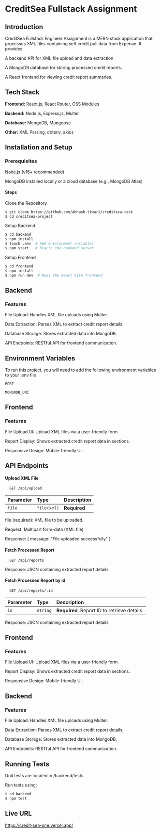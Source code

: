 
# CreditSea Fullstack Assignment

## Introduction

CreditSea Fullstack Engineer Assignment is a MERN stack application that processes XML files containing soft credit pull data from Experian. It provides:

A backend API for XML file upload and data extraction.

A MongoDB database for storing processed credit reports.

A React frontend for viewing credit report summaries.




## Tech Stack

**Frontend:** React.js, React Router, CSS Modules

**Backend:** Node.js, Express.js, Multer

**Database:** MongoDB, Mongoose

**Other:** XML Parsing, dotenv, axios
## Installation and Setup

### Prerequisites

Node.js (v16+ recommended)

MongoDB installed locally or a cloud database (e.g., MongoDB Atlas)

#### Steps
Clone the Repository
```bash
$ git clone https://github.com/abhash-tiwari/creditsea-task
$ cd creditsea-project
```
    
Setup Backend
```bash
$ cd backend
$ npm install
$ touch .env  # Add environment variables
$ npm start   # Starts the backend server
```
    
Setup Frontend
```bash
$ cd frontend
$ npm install
$ npm run dev  # Runs the React Vite frontend
```
    
    
## Backend

### Features

File Upload: Handles XML file uploads using Multer.

Data Extraction: Parses XML to extract credit report details.

Database Storage: Stores extracted data into MongoDB.

API Endpoints: RESTful API for frontend communication.
## Environment Variables

To run this project, you will need to add the following environment variables to your .env file

`PORT`

`MONGODB_URI`


## Frontend

### Features

File Upload UI: Upload XML files via a user-friendly form.

Report Display: Shows extracted credit report data in sections.

Responsive Design: Mobile-friendly UI.
## API Endpoints

#### Upload XML File

```http
  GET /api/upload
```

| Parameter | Type     | Description                |
| :-------- | :------- | :------------------------- |
| `file` | `file(xml)` | **Required** |

file (required): XML file to be uploaded.

Request: Multipart form-data (XML file)

Response: { message: "File uploaded successfully" }

#### Fetch Processed Report

```http
  GET /api/reports
```

Response: JSON containing extracted report details

#### Fetch Processed Report by id

```http
  GET /api/reports/:id
```

| Parameter | Type     | Description                       |
| :-------- | :------- | :-------------------------------- |
| `id`      | `string` | **Required**. Report ID to retrieve details. |


Response: JSON containing extracted report details


## Frontend

### Features

File Upload UI: Upload XML files via a user-friendly form.

Report Display: Shows extracted credit report data in sections.

Responsive Design: Mobile-friendly UI.
## Backend

### Features

File Upload: Handles XML file uploads using Multer.

Data Extraction: Parses XML to extract credit report details.

Database Storage: Stores extracted data into MongoDB.

API Endpoints: RESTful API for frontend communication.
## Running Tests

Unit tests are located in /backend/tests

Run tests using:

```bash
$ cd backend
$ npm test
```

## Live URL

https://credit-sea-one.vercel.app/

